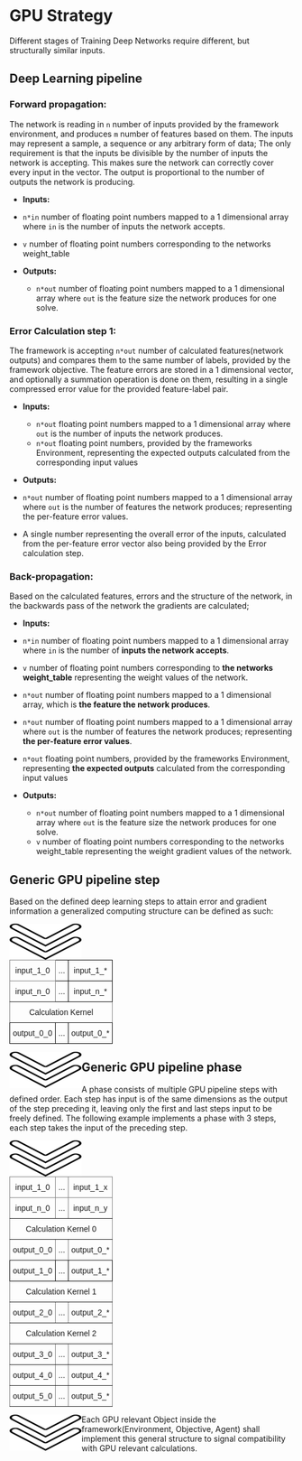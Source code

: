 # GPU Strategy


Different stages of Training Deep Networks require different, but structurally similar inputs.

## Deep Learning pipeline
### Forward propagation:
The network is reading in `n` number of inputs provided by the framework environment, and produces `m` number of features based on them. The inputs may represent  a sample, a sequence or any arbitrary form of data; The only requirement is that the inputs be divisible by the number of inputs the network is accepting. This makes sure the network can correctly cover every input in the vector. The output is proportional to the number of outputs the network is producing.

-  **Inputs:**
  - `n*in` number of floating point numbers mapped to a 1 dimensional array where `in` is the number of inputs the network accepts.
  - `v` number of floating point numbers corresponding to the networks weight_table

- **Outputs:**
  - `n*out` number of floating point numbers mapped to a 1 dimensional array where `out` is the feature size the network produces for one solve.

### Error Calculation step 1:
The framework is accepting `n*out` number of calculated features(network outputs) and compares them to the same number of labels, provided by the framework objective. The feature errors are stored in a 1 dimensional vector, and optionally a summation operation is done on them, resulting in a single compressed error value for the provided feature-label pair.

- **Inputs:**
  - `n*out` floating point numbers mapped to a 1 dimensional array where `out` is the number of inputs the network produces.
  - `n*out` floating point numbers, provided by the frameworks Environment, representing the expected outputs calculated from the corresponding input values

-  **Outputs:**
  - `n*out` number of floating point numbers mapped to a 1 dimensional array where `out` is the number of features the network produces; representing the per-feature error values.
  - A single number representing the overall error of the inputs, calculated from the per-feature error vector also being provided by the Error calculation step.

### Back-propagation:
Based on the calculated features, errors and the structure of the network, in the backwards pass of the network the gradients are calculated;

-  **Inputs:**
  - `n*in` number of floating point numbers mapped to a 1 dimensional array where `in` is the number of **inputs the network accepts**.
  - `v` number of floating point numbers corresponding to **the networks weight_table** representing the weight values of the network.
  - `n*out` number of floating point numbers mapped to a 1 dimensional array, which is **the feature the network produces**.
  - `n*out` number of floating point numbers mapped to a 1 dimensional array where `out` is the number of features the network produces; representing **the per-feature error values**.
  - `n*out` floating point numbers, provided by the frameworks Environment, representing **the expected outputs** calculated from the corresponding input values


- **Outputs:**
  - `n*out` number of floating point numbers mapped to a 1 dimensional array where `out` is the feature size the network produces for one solve.
  - `v` number of floating point numbers corresponding to the networks weight_table representing the weight gradient values of the network.

## Generic GPU pipeline step
Based on the defined deep learning steps to attain error and gradient information a generalized computing structure can be defined as such:

<img align="left" src="../res/flow_arrow_down.png">
<style type="text/css">
.tg  {border-collapse:collapse;border-spacing:0;}
.tg td{border-color:black;border-style:solid;border-width:1px;font-family:Arial, sans-serif;font-size:14px;
  overflow:hidden;padding:10px 5px;word-break:normal;}
.tg th{border-color:black;border-style:solid;border-width:1px;font-family:Arial, sans-serif;font-size:14px;
  font-weight:normal;overflow:hidden;padding:10px 5px;word-break:normal;}
.tg .tg-baqh{text-align:center;vertical-align:top}
.tg .tg-c3ow{border-color:inherit;text-align:center;vertical-align:top}
</style>
<table class="tg">
<thead>
  <tr>
    <th class="tg-c3ow">input_1_0</th>
    <th class="tg-baqh">...</th>
    <th class="tg-baqh">input_1_*</th>
  </tr>
</thead>
<tbody>
  <tr>
    <td class="tg-c3ow">input_n_0</td>
    <td class="tg-baqh">...</td>
    <td class="tg-baqh">input_n_*</td>
  </tr>
  <tr>
    <td class="tg-c3ow" colspan="3">Calculation Kernel</td>
  </tr>
  <tr>
    <td class="tg-baqh">output_0_0</td>
    <td class="tg-baqh">...</td>
    <td class="tg-baqh">output_0_*</td>
  </tr>
</tbody>
</table>
<img align="left" src="../res/flow_arrow_down.png">

## Generic GPU pipeline phase

A phase consists of multiple GPU pipeline steps with defined order. Each step has input is of the same dimensions as the output of the step preceding it, leaving only the first and last steps input to be freely defined. The following example implements a phase with 3 steps, each step takes the input of the preceding step.

<img align="left" src="../res/flow_arrow_down.png">
<style type="text/css">
.tg  {border-collapse:collapse;border-spacing:0;}
.tg td{border-color:black;border-style:solid;border-width:1px;font-family:Arial, sans-serif;font-size:14px;
  overflow:hidden;padding:10px 5px;word-break:normal;}
.tg th{border-color:black;border-style:solid;border-width:1px;font-family:Arial, sans-serif;font-size:14px;
  font-weight:normal;overflow:hidden;padding:10px 5px;word-break:normal;}
.tg .tg-baqh{text-align:center;vertical-align:top}
.tg .tg-c3ow{border-color:inherit;text-align:center;vertical-align:top}
.tg .tg-0pky{border-color:inherit;text-align:left;vertical-align:top}
</style>
<table class="tg">
<thead>
  <tr>
    <th class="tg-c3ow">input_1_0</th>
    <th class="tg-c3ow">...</th>
    <th class="tg-c3ow">input_1_x</th>
  </tr>
</thead>
<tbody>
  <tr>
    <td class="tg-c3ow">input_n_0</td>
    <td class="tg-c3ow">...</td>
    <td class="tg-c3ow">input_n_y</td>
  </tr>
  <tr>
    <td class="tg-c3ow" colspan="3">Calculation Kernel 0</td>
  </tr>
  <tr>
    <td class="tg-c3ow">output_0_0</td>
    <td class="tg-c3ow">...</td>
    <td class="tg-c3ow">output_0_*</td>
  </tr>
  <tr>
    <td class="tg-baqh">output_1_0</td>
    <td class="tg-baqh">...</td>
    <td class="tg-baqh">output_1_*</td>
  </tr>
  <tr>
    <td class="tg-c3ow" colspan=3>Calculation Kernel 1</td>
  </tr>
  <tr>
    <td class="tg-c3ow">output_2_0</td>
    <td class="tg-c3ow">...</td>
    <td class="tg-c3ow">output_2_*</td>
  </tr>
  <tr>
    <td class="tg-c3ow" colspan="3">Calculation Kernel 2</td>
  </tr>
  <tr>
    <td class="tg-c3ow">output_3_0</td>
    <td class="tg-c3ow">...</td>
    <td class="tg-c3ow">output_3_*</td>
  </tr>
  <tr>
    <td class="tg-c3ow">output_4_0</td>
    <td class="tg-c3ow">...</td>
    <td class="tg-c3ow">output_4_*</td>
  </tr>
  <tr>
    <td class="tg-c3ow">output_5_0</td>
    <td class="tg-c3ow">...</td>
    <td class="tg-c3ow">output_5_*</td>
  </tr>
</tbody>
</table>
<img align="left" src="../res/flow_arrow_down.png">

Each GPU relevant Object inside the framework(Environment, Objective, Agent) shall implement this general structure to signal compatibility with GPU relevant calculations.
